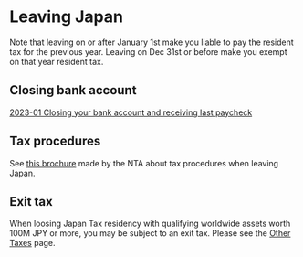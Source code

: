 # Leaving Japan

Note that leaving on or after January 1st make you liable to pay the resident tax for the previous year. Leaving on Dec 31st or before make you exempt on that year resident tax.

## Closing bank account

[2023-01 Closing your bank account and receiving last paycheck](https://www.reddit.com/r/JapanFinance/comments/10lh40v/comment/j5wxd5d/?utm_source=share&amp;utm_medium=web2x&amp;context=3)

## Tax procedures

See [this brochure](https://www.nta.go.jp/about/organization/tokyo/kokugai/index.htm) made by the NTA about tax procedures when leaving Japan.

## Exit tax

When loosing Japan Tax residency with qualifying worldwide assets worth 100M JPY or more, you may be subject to an exit tax. Please see the [Other Taxes](tax/other) page.
